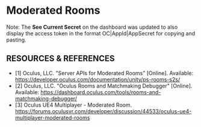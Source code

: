 # Moderated Rooms

Note: The **See Current Secret** on the dashboard was updated to also display the access token in the format OC|AppId|AppSecret for copying and pasting.

## RESOURCES & REFERENCES

- [1] Oculus, LLC. "Server APIs for Moderated Rooms" [Online]. Available: https://developer.oculus.com/documentation/unity/ps-rooms-s2s/
- [2] Oculus, LLC. "Oculus Rooms and Matchmaking Debugger" [Online]. Available: https://dashboard.oculus.com/tools/rooms-and-matchmaking-debugger/
- [3] Oculus UE4 Multiplayer - Moderated Room. https://forums.oculusvr.com/developer/discussion/44533/oculus-ue4-multiplayer-moderated-rooms